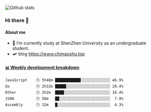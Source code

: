 ![Github stats](https://github-readme-stats.vercel.app/api?username=chimaoshu&show_icons=true&theme=cobalt)

### Hi there 👋

#### About me

- 🏫 I’m currently study at ShenZhen University as an undergraduate student.
- 🛩️ blog  https://www.chimaoshu.top

<!-- waka-box start -->
#### <a href="https://gist.github.com/e235103f6d3ace58395a9ff863c34467" target="_blank">📊 Weekly development breakdown</a>
```text
JavaScript    🕓 5h48m ███████████▋░░░░░░░░░░░░░ 46.9%
Go            🕓 2h32m █████░░░░░░░░░░░░░░░░░░░░ 20.4%
Other         🕓 2h2m  ████░░░░░░░░░░░░░░░░░░░░░ 16.4%
JSON          🕓 58m   █▉░░░░░░░░░░░░░░░░░░░░░░░  7.9%
Assembly      🕓 32m   █░░░░░░░░░░░░░░░░░░░░░░░░  4.3%
```
<!-- Powered by https://github.com/YouEclipse/waka-box-go . -->
<!-- waka-box end -->
